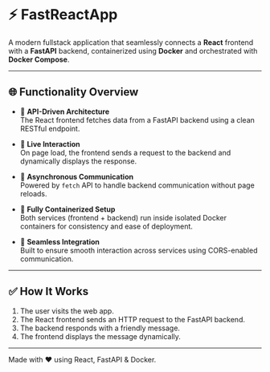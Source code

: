 # ⚡ FastReactApp

A modern fullstack application that seamlessly connects a **React** frontend with a **FastAPI** backend, containerized using **Docker** and orchestrated with **Docker Compose**.

---

## 🌐 Functionality Overview

- 🧠 **API-Driven Architecture**  
  The React frontend fetches data from a FastAPI backend using a clean RESTful endpoint.

- 🚀 **Live Interaction**  
  On page load, the frontend sends a request to the backend and dynamically displays the response.

- 🔄 **Asynchronous Communication**  
  Powered by `fetch` API to handle backend communication without page reloads.

- 🐳 **Fully Containerized Setup**  
  Both services (frontend + backend) run inside isolated Docker containers for consistency and ease of deployment.

- 🔗 **Seamless Integration**  
  Built to ensure smooth interaction across services using CORS-enabled communication.

---

## ✅ How It Works

1. The user visits the web app.
2. The React frontend sends an HTTP request to the FastAPI backend.
3. The backend responds with a friendly message.
4. The frontend displays the message dynamically.

---

Made with ❤️ using React, FastAPI & Docker.
